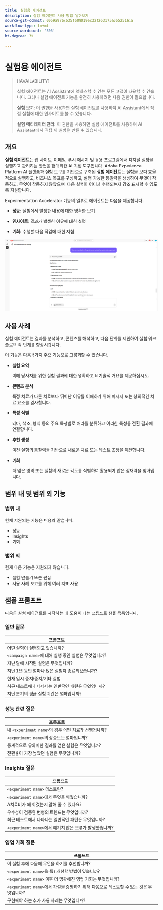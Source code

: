 ```yaml
---
title: 실험용 에이전트
description: 실험 에이전트 사용 방법 알아보기
source-git-commit: 0069a97bcb35f609019ec32f263175a36525161a
workflow-type: tm+mt
source-wordcount: '506'
ht-degree: 3%

---
```


# 실험용 에이전트

>[!AVAILABILITY]
>
>실험 에이전트는 AI Assistant에 액세스할 수 있는 모든 고객이 사용할 수 있습니다. 그러나 실험 에이전트 기능을 완전히 사용하려면 다음 권한이 필요합니다.
>
>**실험 보기**: 이 권한을 사용하면 실험 에이전트를 사용하여 AI Assistant에서 직접 실험에 대한 인사이트를 볼 수 있습니다.
>
>**실험 메타데이터 관리**: 이 권한을 사용하면 실험 에이전트를 사용하여 AI Assistant에서 직접 새 실험을 만들 수 있습니다.

## 개요

**실험 에이전트**&#x200B;는 웹 사이트, 이메일, 푸시 메시지 및 응용 프로그램에서 디지털 실험을 실행하고 관리하는 방법을 현대화한 AI 기반 도구입니다. Adobe Experience Platform AI 플랫폼과 실험 도구를 기반으로 구축된 **실험 에이전트**&#x200B;는 실험을 보다 효율적으로 실행하고, 비즈니스 목표를 구성하고, 실행 가능한 통찰력을 생성하여 무엇이 작동하고, 무엇이 작동하지 않았으며, 다음 실험이 어디서 수행되는지 강조 표시할 수 있도록 지원합니다.

Experimentation Accelerator 기능의 일부로 에이전트는 다음을 제공합니다.

* **성능**: 실험에서 발생한 내용에 대한 명확한 보기

* **인사이트**: 결과가 발생한 이유에 대한 설명

* **기회**: 수행할 다음 작업에 대한 지침

![실험 에이전트용 샘플](./images/experiment/experiment-agent.png)

## 사용 사례

실험 에이전트는 결과를 분석하고, 콘텐츠를 해석하고, 다음 단계를 제안하여 실험 워크플로의 각 단계를 향상시킵니다.

이 기능은 다음 5가지 주요 기능으로 그룹화할 수 있습니다.

* **실험 요약**

  이해 당사자를 위한 실험 결과에 대한 명확하고 비기술적 개요를 제공하십시오.

* **콘텐츠 분석**

  특정 치료가 다른 치료보다 뛰어난 이유를 이해하기 위해 메시지 또는 창의적인 치료 요소를 검사합니다.

* **특성 식별**

  테마, 색조, 형식 등의 주요 특성별로 처리를 분류하고 이러한 특성을 전환 결과에 연결합니다.

* **추천 생성**

  이전 실험의 통찰력을 기반으로 새로운 치료 또는 테스트 조정을 제안합니다.

* **기회**

  더 넓은 영역 또는 실험의 새로운 각도를 식별하여 활용되지 않은 잠재력을 찾아냅니다.

## 범위 내 및 범위 외 기능

### **범위 내**

현재 지원되는 기능은 다음과 같습니다.

* 성능
* Insights
* 기회

### **범위 외**

현재 다음 기능은 지원되지 않습니다.

* 실험 만들기 또는 편집
* 사용 사례 보고를 위해 여러 지표 사용

## 샘플 프롬프트

다음은 실험 에이전트를 시작하는 데 도움이 되는 프롬프트 샘플 목록입니다.

### 일반 질문

| 프롬프트 |
|-|
| 어떤 실험이 실행되고 있습니까? |
| `<campaign name>`에 대해 실행 중인 실험은 무엇입니까? |
| 지난 달에 시작된 실험은 무엇입니까? |
| 지난 1년 동안 얼마나 많은 실험이 종료되었습니까? |
| 현재 일시 중지/중지/기타 실험 |
| 최근 테스트에서 나타나는 일반적인 패턴은 무엇입니까? |
| 지난 분기의 평균 실험 기간은 얼마입니까? |

### 성능 관련 질문

| 프롬프트 |
|-|
| 내 `<experiment name>`의 경우 어떤 치료가 선행됩니까? |
| `<experiment name>`의 상승도는 얼마입니까? |
| 통계적으로 유의미한 결과를 얻은 실험은 무엇입니까? |
| 전환율이 가장 높았던 실험은 무엇입니까? |

### Insights 질문

| 프롬프트 |
|-|
| `<experiment name>` 테스트란? |
| `<experiment name>`에서 무엇을 배웠습니까? |
| A치료비가 왜 이겼는지 말해 줄 수 있나요? |
| 우수성이 검증된 변형의 트렌드는 무엇입니까? |
| 최근 테스트에서 나타나는 일반적인 패턴은 무엇입니까? |
| `<experiment name>`에서 예기치 않은 오류가 발생했습니까? |

### 영업 기회 질문

| 프롬프트 |
|-|
| 이 실험 후에 다음에 무엇을 하기를 추천합니까? |
| `<experiment name>`을(를) 개선할 방법이 있습니까? |
| `<experiment name>` 이후 더 명확해진 영업 기회는 무엇입니까? |
| `<experiment name>`에서 가설을 증명하기 위해 다음으로 테스트할 수 있는 것은 무엇입니까? |
| 구현해야 하는 추가 사용 사례는 무엇입니까? |
